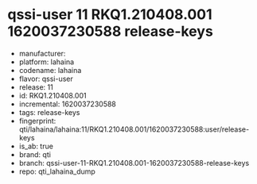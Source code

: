 # qssi-user 11 RKQ1.210408.001 1620037230588 release-keys
- manufacturer: 
- platform: lahaina
- codename: lahaina
- flavor: qssi-user
- release: 11
- id: RKQ1.210408.001
- incremental: 1620037230588
- tags: release-keys
- fingerprint: qti/lahaina/lahaina:11/RKQ1.210408.001/1620037230588:user/release-keys
- is_ab: true
- brand: qti
- branch: qssi-user-11-RKQ1.210408.001-1620037230588-release-keys
- repo: qti_lahaina_dump
